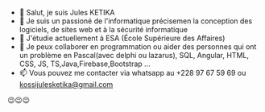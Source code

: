 - 👋 Salut, je suis Jules KETIKA
- 👀 Je suis un passioné de l'informatique précisemen la conception des logiciels, de sites web et à la sécurité informatique
- 🌱 J'étudie actuellement à ESA (École Supérieure des Affaires)
- 💞️ Je peux collaborer en programmation ou aider des personnes qui ont un problème en Pascal(avec delphi ou lazarus), SQL, Angular, HTML, CSS, JS, TS,Java,Firebase,Bootstrap ...
- 📫 Vous pouvez me contacter via whatsapp au +228 97 67 59 69 ou kossijulesketika@gmail.com

😉😉😉
<!---
KossiJulesketika/KossiJulesketika is a ✨ special ✨ repository because its `README.md` (this file) appears on your GitHub profile.
You can click the Preview link to take a look at your changes.
--->

